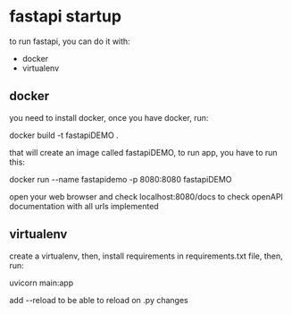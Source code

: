 # fastapi startup

to run fastapi, you can do it with:

- docker
- virtualenv


## docker

you need to install docker, once you have docker, run:

docker build -t fastapiDEMO .

that will create an image called fastapiDEMO, to run app, you have to run this:

docker run --name fastapidemo -p 8080:8080 fastapiDEMO

open your web browser and check localhost:8080/docs to check openAPI documentation with all urls implemented

## virtualenv

create a virtualenv, then, install requirements in requirements.txt file, then, run:

uvicorn main:app

add --reload to be able to reload on .py changes